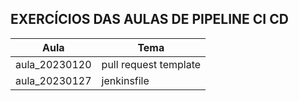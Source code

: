 ## EXERCÍCIOS DAS AULAS DE PIPELINE CI CD


Aula   | Tema
------------- | ------
aula_20230120 | pull request template
aula_20230127 | jenkinsfile
